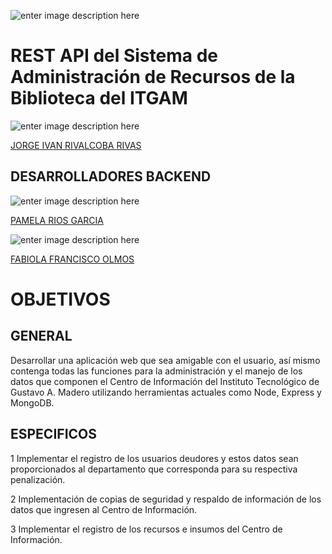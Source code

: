 ![enter image description here](https://www.gamadero.tecnm.mx/assets/files/main/img/fondoblancoitgam.png)

# REST API del Sistema de Administración de Recursos de la Biblioteca del ITGAM



![enter image description here](https://avatars.githubusercontent.com/u/3945886?v=4)

[JORGE IVAN RIVALCOBA RIVAS](https://github.com/rivalcoba/restApi-ci-itgam)

## DESARROLLADORES BACKEND


![enter image description here]( https://avatars.githubusercontent.com/u/124759381?v=4)

[PAMELA RIOS GARCIA](https://github.com/PamRios)

![enter image description here](https://avatars.githubusercontent.com/u/138613359?v=4)

 [FABIOLA FRANCISCO OLMOS](https://github.com/Fabiolaolmos)


# OBJETIVOS
## GENERAL

Desarrollar una aplicación web que sea amigable con el usuario, así mismo contenga todas las funciones para la administración
y el manejo de los datos que componen el Centro de Información del Instituto Tecnológico de Gustavo A. Madero utilizando herramientas actuales como Node, Express y MongoDB.

## ESPECIFICOS

1 Implementar el registro de los usuarios deudores y estos datos sean proporcionados al departamento que corresponda para su respectiva penalización.

2 Implementación  de copias de seguridad y respaldo de información de los datos que ingresen al Centro de Información.

3 Implementar el registro de los recursos e insumos del Centro de Información.
